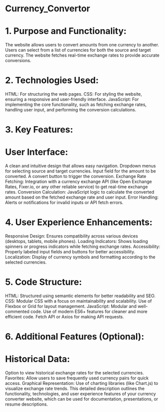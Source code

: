 # Currency_Convertor

# 1. Purpose and Functionality:

The website allows users to convert amounts from one currency to another.
Users can select from a list of currencies for both the source and target currency.
The website fetches real-time exchange rates to provide accurate conversions.
# 2. Technologies Used:

HTML: For structuring the web pages.
CSS: For styling the website, ensuring a responsive and user-friendly interface.
JavaScript: For implementing the core functionality, such as fetching exchange rates, handling user input, and performing the conversion calculations.
# 3. Key Features:

# User Interface:
A clean and intuitive design that allows easy navigation.
Dropdown menus for selecting source and target currencies.
Input field for the amount to be converted.
A convert button to trigger the conversion.
Exchange Rate Fetching:
Integration with a currency exchange API (like Open Exchange Rates, Fixer.io, or any other reliable service) to get real-time exchange rates.
Conversion Calculation:
JavaScript logic to calculate the converted amount based on the fetched exchange rate and user input.
Error Handling:
Alerts or notifications for invalid inputs or API fetch errors.

# 4. User Experience Enhancements:

Responsive Design:
Ensures compatibility across various devices (desktops, tablets, mobile phones).
Loading Indicators:
Shows loading spinners or progress indicators while fetching exchange rates.
Accessibility:
Properly labeled input fields and buttons for better accessibility.
Localization:
Display of currency symbols and formatting according to the selected currencies.
# 5. Code Structure:

HTML:
Structured using semantic elements for better readability and SEO.
CSS:
Modular CSS with a focus on maintainability and scalability.
Use of Flexbox or Grid for layout management.
JavaScript:
Modular and well-commented code.
Use of modern ES6+ features for cleaner and more efficient code.
Fetch API or Axios for making API requests.
# 6. Additional Features (Optional):

# Historical Data:
Option to view historical exchange rates for the selected currencies.
Favorites:
Allow users to save frequently used currency pairs for quick access.
Graphical Representation:
Use of charting libraries (like Chart.js) to visualize exchange rate trends.
This detailed description outlines the functionality, technologies, and user experience features of your currency converter website, which can be used for documentation, presentations, or resume descriptions.
